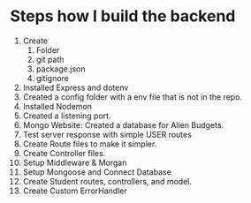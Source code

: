 # Steps how I build the backend
1. Create
   1. Folder
   2. git path
   3. package.json
   4. gitignore
2. Installed Express and dotenv
3. Created a config folder with a env file that is not in the repo.
4. Installed Nodemon
5. Created a listening port.
6. Mongo Website: Created a database for Alien Budgets.
7. Test server response with simple USER routes
8. Create Route files to make it simpler.
9. Create Controller files.
10. Setup Middleware & Morgan
11. Setup Mongoose and Connect Database
12. Create Student routes, controllers, and model.
13. Create Custom ErrorHandler